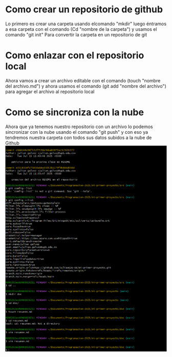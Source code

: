 # Como crear un repositorio de github
Lo primero es crear una carpeta usando elcomando "mkdir" luego éntramos a esa carpeta con el comando (Cd "nombre de la carpeta") y usamos el comando "git init" Para convertir la carpeta en un repositorio de git 
# Como enlazar con el repositorio local
Ahora vamos a crear un archivo editable con el comando (touch "nombre del archivo.md") y ahora usamos el comando (git add "nombre del archivo") para agregar el archivo al repositorio local 
# Como se sincroniza con la nube
Ahora que ya tenemos nuestro repositorio con un archivo lo podemos sincronizar con la nube usando el comando "git push" y con eso ya tendremos nuestra carpeta con todos sus datos subidos a la nube de Github
![Imagen 1](Imagen_unidad1.png)

